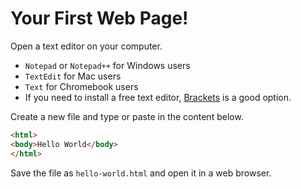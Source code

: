# Your First Web Page!

Open a text editor on your computer.
- `Notepad` or `Notepad++` for Windows users
- `TextEdit` for Mac users
- `Text` for Chromebook users 
- If you need to install a free text editor, [Brackets](https://brackets.io/) is a good option.

Create a new file and type or paste in the content below.

```HTML
<html>
<body>Hello World</body>
</html>
```

Save the file as `hello-world.html` and open it in a web browser.